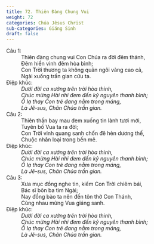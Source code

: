 ```yaml
---
title: 72. Thiên Đàng Chung Vui
weight: 72
categories: Chúa Jêsus Christ
sub-categories: Giáng Sinh
draft: false
---
```

<dl><dt>Câu 1:</dt><dd data-verse="1">Thiên đàng chung vui Con Chúa ra đời đêm thánh, <br/>Đêm hiển vinh đêm hòa bình; <br/>Con Trời thương ta không quản ngôi vàng cao cả, <br/>Ngài xuống trần gian cứu ta. </dd><dt>Điệp khúc:</dt><dd data-chorus="1"><em>Dưới đời ca xướng trên trời hòa thinh, <br/>Chúc mừng Hài nhi đem đến kỷ nguyên thanh bình; <br/>Ồ lạ thay Con trẻ đang nằm trong máng, <br/>Là Jê-sus, Chân Chúa trần gian. </em></dd><dt>Câu 2:</dt><dd data-verse="2">Thiên thần bay mau đem xuống tin lành tươi mới, <br/>Tuyên bố Vua ta ra đời; <br/>Con Trời vinh quang sanh chốn đê hèn dương thế, <br/>Chuộc nhân loại trong bến mê. </dd><dt>Điệp khúc:</dt><dd data-chorus="1"><em>Dưới đời ca xướng trên trời hòa thinh, <br/>Chúc mừng Hài nhi đem đến kỷ nguyên thanh bình; <br/>Ồ lạ thay Con trẻ đang nằm trong máng, <br/>Là Jê-sus, Chân Chúa trần gian. </em></dd><dt>Câu 3:</dt><dd data-verse="3">Xưa mục đồng nghe tin, kiếm Con Trời chiêm bái, <br/>Bác sĩ bôn ba tìm Ngài; <br/>Nay đồng bào ta nên đến tôn thờ Con Thánh, <br/>Cùng nhau mừng Vua giáng sanh. </dd><dt>Điệp khúc:</dt><dd data-chorus="1"><em>Dưới đời ca xướng trên trời hòa thinh, <br/>Chúc mừng Hài nhi đem đến kỷ nguyên thanh bình; <br/>Ồ lạ thay Con trẻ đang nằm trong máng, <br/>Là Jê-sus, Chân Chúa trần gian. </em></dd></dl>
